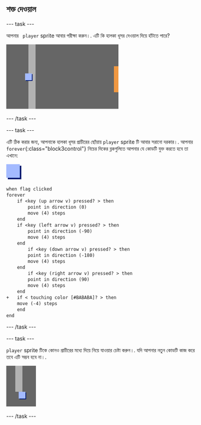 ## শক্ত দেওয়াল

\--- task \---

আপনার ` player` sprite আবার পরীক্ষা করুন।. এটি কি হালকা ধূসর দেওয়াল দিয়ে হাঁটতে পারে?

![screenshot](images/world-walls.png)

\--- /task \---

\--- task \---

এটি ঠিক করার জন্য, আপনাকে হালকা ধূসর প্রাচীরের ছোঁয়ায় `player` sprite টি আবার সরানো দরকার।. আপনার `forever`{:class="block3control"} নিচের দিকের ব্লকগুলিতে আপনার যে কোডটি যুক্ত করতে হবে তা এখানে:

![player](images/player.png)

```blocks3
when flag clicked
forever
    if <key (up arrow v) pressed? > then
        point in direction (0)
        move (4) steps
    end
    if <key (left arrow v) pressed? > then
        point in direction (-90)
        move (4) steps
    end
        if <key (down arrow v) pressed? > then
        point in direction (-180)
        move (4) steps
    end
        if <key (right arrow v) pressed? > then
        point in direction (90)
        move (4) steps
    end
+   if < touching color [#BABABA]? > then
    move (-4) steps
    end
end
```

\--- /task \---

\--- task \---

`player` sprite টিকে কোনও প্রাচীরের মধ্যে দিয়ে নিয়ে যাওয়ার চেষ্টা করুন।. যদি আপনার নতুন কোডটি কাজ করে তবে এটি সম্ভব হবে না।.

![screenshot](images/world-walls-test.png)

\--- /task \---